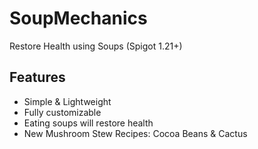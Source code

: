 # SoupMechanics
 Restore Health using Soups (Spigot 1.21+)

## Features
- Simple & Lightweight
- Fully customizable
- Eating soups will restore health
- New Mushroom Stew Recipes: Cocoa Beans & Cactus
